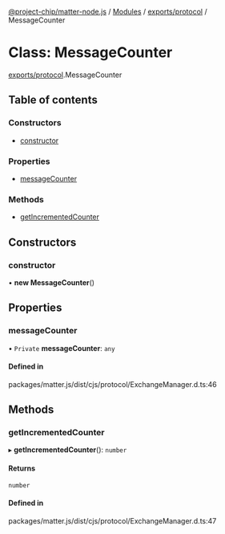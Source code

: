 [@project-chip/matter-node.js](../README.md) / [Modules](../modules.md) / [exports/protocol](../modules/exports_protocol.md) / MessageCounter

# Class: MessageCounter

[exports/protocol](../modules/exports_protocol.md).MessageCounter

## Table of contents

### Constructors

- [constructor](exports_protocol.MessageCounter.md#constructor)

### Properties

- [messageCounter](exports_protocol.MessageCounter.md#messagecounter)

### Methods

- [getIncrementedCounter](exports_protocol.MessageCounter.md#getincrementedcounter)

## Constructors

### constructor

• **new MessageCounter**()

## Properties

### messageCounter

• `Private` **messageCounter**: `any`

#### Defined in

packages/matter.js/dist/cjs/protocol/ExchangeManager.d.ts:46

## Methods

### getIncrementedCounter

▸ **getIncrementedCounter**(): `number`

#### Returns

`number`

#### Defined in

packages/matter.js/dist/cjs/protocol/ExchangeManager.d.ts:47
